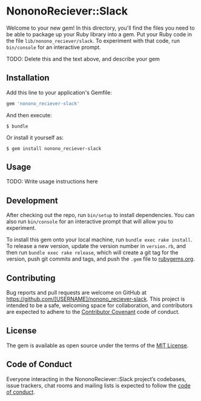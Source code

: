 # NononoReciever::Slack

Welcome to your new gem! In this directory, you'll find the files you need to be able to package up your Ruby library into a gem. Put your Ruby code in the file `lib/nonono_reciever/slack`. To experiment with that code, run `bin/console` for an interactive prompt.

TODO: Delete this and the text above, and describe your gem

## Installation

Add this line to your application's Gemfile:

```ruby
gem 'nonono_reciever-slack'
```

And then execute:

    $ bundle

Or install it yourself as:

    $ gem install nonono_reciever-slack

## Usage

TODO: Write usage instructions here

## Development

After checking out the repo, run `bin/setup` to install dependencies. You can also run `bin/console` for an interactive prompt that will allow you to experiment.

To install this gem onto your local machine, run `bundle exec rake install`. To release a new version, update the version number in `version.rb`, and then run `bundle exec rake release`, which will create a git tag for the version, push git commits and tags, and push the `.gem` file to [rubygems.org](https://rubygems.org).

## Contributing

Bug reports and pull requests are welcome on GitHub at https://github.com/[USERNAME]/nonono_reciever-slack. This project is intended to be a safe, welcoming space for collaboration, and contributors are expected to adhere to the [Contributor Covenant](http://contributor-covenant.org) code of conduct.

## License

The gem is available as open source under the terms of the [MIT License](https://opensource.org/licenses/MIT).

## Code of Conduct

Everyone interacting in the NononoReciever::Slack project’s codebases, issue trackers, chat rooms and mailing lists is expected to follow the [code of conduct](https://github.com/[USERNAME]/nonono_reciever-slack/blob/master/CODE_OF_CONDUCT.md).
